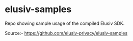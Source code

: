 # elusiv-samples

Repo showing sample usage of the compiled Elusiv SDK.

Source:- https://github.com/elusiv-privacy/elusiv-samples
